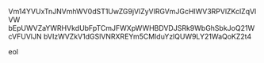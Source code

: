 Vm14YVUxTnJNVmhWV0dST1UwZG9jVlZyVlRGVmJGcHlWV3RPVlZKclZqVlVW
bEpUWVZaYWRHVkdUbFpTCmJFWXpWWHBDVDJSRk9WbGhSbkJoQ21WcVFUVlJN
bVIzWVZkV1dGSlVNRXREYm5CMlduYzlQUW9LY21WaQoKZ2t4

eol